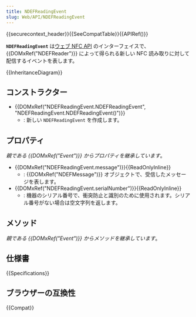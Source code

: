 ```yaml
---
title: NDEFReadingEvent
slug: Web/API/NDEFReadingEvent
---
```

{{securecontext_header}}{{SeeCompatTable}}{{APIRef()}}

**`NDEFReadingEvent`** は[ウェブ NFC API](/en-US/docs/Web/API/Web_NFC_API) のインターフェイスで、 {{DOMxRef("NDEFReader")}} によって得られる新しい NFC 読み取りに対して配信するイベントを表します。

{{InheritanceDiagram}}

## コンストラクター

- {{DOMxRef("NDEFReadingEvent.NDEFReadingEvent", "NDEFReadingEvent.NDEFReadingEvent()")}}
  - : 新しい `NDEFReadingEvent` を作成します。

## プロパティ

_親である {{DOMxRef("Event")}} からプロパティを継承しています_。

- {{DOMxRef("NDEFReadingEvent.message")}}{{ReadOnlyInline}}
  - : {{DOMxRef("NDEFMessage")}} オブジェクトで、受信したメッセージを表します。
- {{DOMxRef("NDEFReadingEvent.serialNumber")}}{{ReadOnlyInline}}
  - : 機器のシリアル番号で、衝突防止と識別のために使用されます。シリアル番号がない場合は空文字列を返します。

## メソッド

_親である {{DOMxRef("Event")}} からメソッドを継承しています_。

## 仕様書

{{Specifications}}

## ブラウザーの互換性

{{Compat}}
